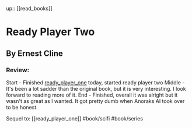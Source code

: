 up:: [[read_books]]

# Ready Player Two

## By Ernest Cline

### Review:

Start - Finished [ready_player_one](ready_player_one.md) today, started ready player two
Middle - It's been a lot sadder than the original book, but it is very interesting. I look forward to reading more of it.
End - Finished, overall it was alright but it wasn't as great as I wanted. It got pretty dumb when Anoraks AI took over to be honest.

Sequel to: [[ready_player_one]]
#book/scifi #book/series
